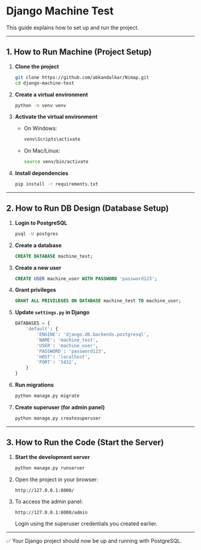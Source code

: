 # Django Machine Test

This guide explains how to set up and run the project.

---

## 1. How to Run Machine (Project Setup)

1. **Clone the project**
   ```bash
   git clone https://github.com/abkandalkar/Nimap.git
   cd django-machine-test
   ```

2. **Create a virtual environment**
   ```bash
   python -m venv venv
   ```

3. **Activate the virtual environment**
   - On Windows:
     ```bash
     venv\Scripts\activate
     ```
   - On Mac/Linux:
     ```bash
     source venv/bin/activate
     ```

4. **Install dependencies**
   ```bash
   pip install -r requirements.txt
   ```

---

## 2. How to Run DB Design (Database Setup)

1. **Login to PostgreSQL**
   ```bash
   psql -U postgres
   ```

2. **Create a database**
   ```sql
   CREATE DATABASE machine_test;
   ```

3. **Create a new user**
   ```sql
   CREATE USER machine_user WITH PASSWORD 'password123';
   ```

4. **Grant privileges**
   ```sql
   GRANT ALL PRIVILEGES ON DATABASE machine_test TO machine_user;
   ```

5. **Update `settings.py` in Django**
   ```python
   DATABASES = {
       'default': {
           'ENGINE': 'django.db.backends.postgresql',
           'NAME': 'machine_test',
           'USER': 'machine_user',
           'PASSWORD': 'password123',
           'HOST': 'localhost',
           'PORT': '5432',
       }
   }
   ```

6. **Run migrations**
   ```bash
   python manage.py migrate
   ```

7. **Create superuser (for admin panel)**
   ```bash
   python manage.py createsuperuser
   ```

---

## 3. How to Run the Code (Start the Server)

1. **Start the development server**
   ```bash
   python manage.py runserver
   ```

2. Open the project in your browser:
   ```
   http://127.0.0.1:8000/
   ```

3. To access the admin panel:
   ```
   http://127.0.0.1:8000/admin
   ```

   Login using the superuser credentials you created earlier.

---

✅ Your Django project should now be up and running with PostgreSQL.
